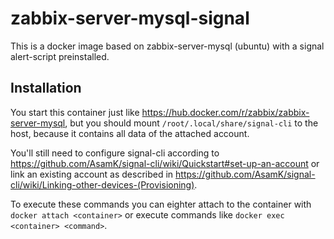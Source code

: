 # zabbix-server-mysql-signal
This is a docker image based on zabbix-server-mysql (ubuntu) with a signal alert-script preinstalled.

## Installation
You start this container just like https://hub.docker.com/r/zabbix/zabbix-server-mysql, but you should mount `/root/.local/share/signal-cli` to the host, because it contains all data of the attached account.

You'll still need to configure signal-cli according to https://github.com/AsamK/signal-cli/wiki/Quickstart#set-up-an-account or link an existing account as described in https://github.com/AsamK/signal-cli/wiki/Linking-other-devices-(Provisioning).

To execute these commands you can eighter attach to the container with `docker attach <container>` or execute commands like `docker exec <container> <command>`.